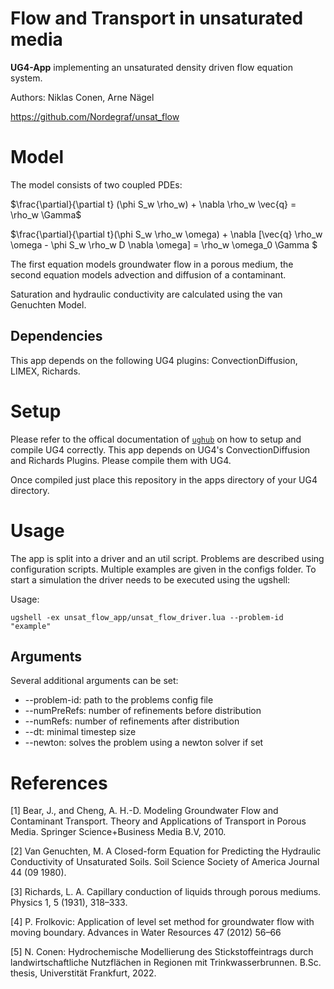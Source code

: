 # Flow and Transport in unsaturated media

**UG4-App** implementing an unsaturated density driven flow equation system.

Authors: Niklas Conen, Arne Nägel

https://github.com/Nordegraf/unsat_flow


# Model
The model consists of two coupled PDEs:

$\frac{\partial}{\partial t} (\phi S_w \rho_w) + \nabla \rho_w \vec{q} = \rho_w \Gamma$

$\frac{\partial}{\partial t}(\phi S_w \rho_w \omega) + \nabla  [\vec{q} \rho_w \omega - \phi S_w \rho_w D \nabla \omega] = \rho_w \omega_0 \Gamma $

The first equation models groundwater flow in a porous medium, the second equation models advection and diffusion of a contaminant.

Saturation and hydraulic conductivity are calculated using the van Genuchten Model.


## Dependencies
This app depends on the following UG4 plugins: ConvectionDiffusion, LIMEX, Richards.

# Setup
Please refer to the offical documentation of [`ughub`](https://github.com/UG4/ughub) on how to setup and compile UG4 correctly.
This app depends on UG4's ConvectionDiffusion and Richards Plugins. Please compile them with UG4.


Once compiled just place this repository in the apps directory of your UG4 directory. 

# Usage
The app is split into a driver and an util script. Problems are described using configuration scripts. Multiple examples are given in the configs folder. 
To start a simulation the driver needs to be executed using the ugshell:

Usage:
```
ugshell -ex unsat_flow_app/unsat_flow_driver.lua --problem-id "example"
```

## Arguments
Several additional arguments can be set:
* --problem-id: path to the problems config file
* --numPreRefs: number of refinements before distribution
* --numRefs: number of refinements after distribution
* --dt: minimal timestep size
* --newton: solves the problem using a newton solver if set


# References
[1] Bear, J., and Cheng, A. H.-D. Modeling Groundwater Flow and Contaminant Transport. Theory and Applications of Transport in Porous Media. Springer Science+Business Media B.V, 2010.

[2] Van Genuchten, M. A Closed-form Equation for Predicting the Hydraulic Conductivity of Unsaturated Soils. Soil Science Society of America Journal 44 (09 1980).

[3] Richards, L. A. Capillary conduction of liquids through porous mediums. Physics 1, 5 (1931), 318–333.

[4] P. Frolkovic: Application of level set method for groundwater flow with moving boundary. Advances in Water Resources 47 (2012) 56–66

[5] N. Conen: Hydrochemische Modellierung des Stickstoffeintrags durch landwirtschaftliche Nutzflächen in Regionen mit Trinkwasserbrunnen. B.Sc. thesis, Universtität Frankfurt, 2022.

